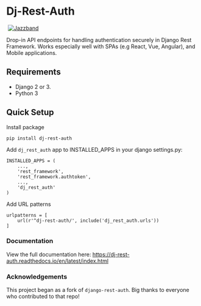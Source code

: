 # Dj-Rest-Auth
[![<iMerica>](https://circleci.com/gh/jazzband/dj-rest-auth.svg?style=svg)](https://app.circleci.com/github/jazzband/dj-rest-auth/pipelines)
[![Jazzband](https://jazzband.co/static/img/badge.svg)](https://jazzband.co/)


Drop-in API endpoints for handling authentication securely in Django Rest Framework. Works especially well 
with SPAs (e.g React, Vue, Angular), and Mobile applications. 

## Requirements
- Django 2 or 3.
- Python 3

## Quick Setup

Install package

    pip install dj-rest-auth
    
Add `dj_rest_auth` app to INSTALLED_APPS in your django settings.py:

    INSTALLED_APPS = (
        ...,
        'rest_framework',
        'rest_framework.authtoken',
        ...,
        'dj_rest_auth'
    )
    
Add URL patterns


    urlpatterns = [
        url(r'^dj-rest-auth/', include('dj_rest_auth.urls'))
    ]

### Documentation

View the full documentation here: https://dj-rest-auth.readthedocs.io/en/latest/index.html


### Acknowledgements

This project began as a fork of `django-rest-auth`. Big thanks to everyone who contributed to that repo!